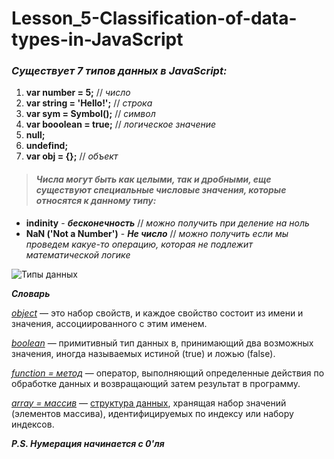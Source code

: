 # Lesson_5-Classification-of-data-types-in-JavaScript

### _Существует 7 типов данных в JavaScript:_
  1) **var number = 5;** // _число_
  2) **var string = 'Hello!';** // _строка_
  3) **var sym = Symbol();** // _символ_
  4) **var booolean = true;** // _логическое значение_
  5) **null;**
  6) **undefind;**
  7) **var obj = {};** // _объект_
  
  
> #### _Числа могут быть как целыми, так и дробными, еще существуют специальные числовые значения, которые относятся к данному типу:_

  - __indinity__ - __*бесконечность*__ // *можно получить при деление на ноль*
  - __NaN ('Not a Number')__ - __*Не число*__ // *можно получить если мы проведем какуе-то операцию, которая не подлежит математической логике*
  
  ![Типы данных](/img/classification)
  
  _**Словарь**_
  
[*object*](https://developer.mozilla.org/ru/docs/Web/JavaScript/Guide/Working_with_Objects) — это набор свойств, и каждое свойство состоит из имени и значения, ассоциированного с этим именем.

[*boolean*](https://ru.wikipedia.org/wiki/%D0%9B%D0%BE%D0%B3%D0%B8%D1%87%D0%B5%D1%81%D0%BA%D0%B8%D0%B9_%D1%82%D0%B8%D0%BF) —  примитивный тип данных в, принимающий два возможных значения, иногда называемых истиной (true) и ложью (false).

[*function = метод*](https://developer.mozilla.org/ru/docs/Web/JavaScript/Guide/Functions) — оператор, выполняющий определенные действия по обработке данных и возвращающий затем результат в программу.

[*array = массив*](https://ru.wikipedia.org/wiki/%D0%9C%D0%B0%D1%81%D1%81%D0%B8%D0%B2_(%D1%82%D0%B8%D0%BF_%D0%B4%D0%B0%D0%BD%D0%BD%D1%8B%D1%85)) —  [структура данных](https://ru.wikipedia.org/wiki/%D0%A1%D1%82%D1%80%D1%83%D0%BA%D1%82%D1%83%D1%80%D0%B0_%D0%B4%D0%B0%D0%BD%D0%BD%D1%8B%D1%85), хранящая набор значений (элементов массива), идентифицируемых по индексу или набору индексов.

_**P.S. Нумерация начинается с 0'ля**_
